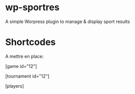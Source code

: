# wp-sportres
A simple Worpress plugin to manage &amp; display sport results

# Shortcodes

A mettre en place:

[game id="12"]

[tournament id="12"]

[players]

